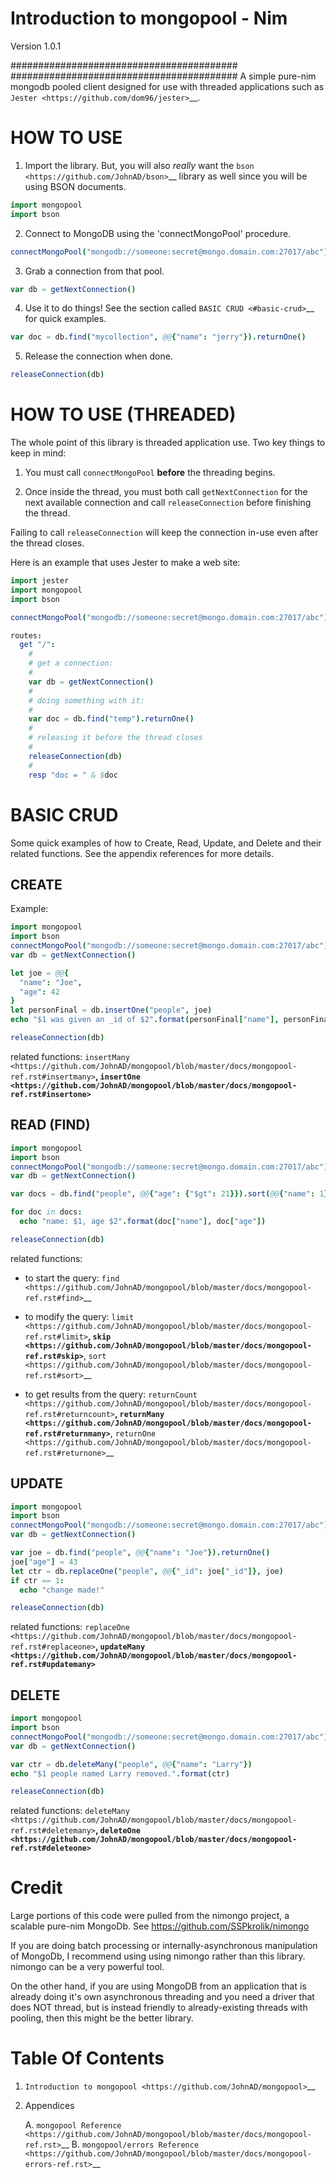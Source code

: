 Introduction to mongopool - Nim
==============================================================================

Version 1.0.1

#########################################
#########################################
A simple pure-nim mongodb pooled client designed for use with threaded
applications such as `Jester <https://github.com/dom96/jester>`__.

HOW TO USE
==========

1. Import the library. But, you will also *really* want the `bson <https://github.com/JohnAD/bson>`__
   library as well since you will be using BSON documents.

```nim
import mongopool
import bson
```

2. Connect to MongoDB using the 'connectMongoPool' procedure.

```nim
connectMongoPool("mongodb://someone:secret@mongo.domain.com:27017/abc")
```

3. Grab a connection from that pool.

```nim
var db = getNextConnection()
```

4. Use it to do things! See the section called `BASIC CRUD <#basic-crud>`__ for quick examples.

```nim
var doc = db.find("mycollection", @@{"name": "jerry"}).returnOne()
```

5. Release the connection when done.

```nim
releaseConnection(db)
```

HOW TO USE (THREADED)
=====================

The whole point of this library is threaded application use. Two key things
to keep in mind:

1. You must call ``connectMongoPool`` **before** the threading begins.

2. Once inside the thread, you must both call ``getNextConnection`` for the
   next available connection and call ``releaseConnection`` before finishing
   the thread.

Failing to call ``releaseConnection`` will keep the connection in-use even
after the thread closes.

Here is an example that uses Jester to make a web site:

```nim
import jester
import mongopool
import bson

connectMongoPool("mongodb://someone:secret@mongo.domain.com:27017/abc")

routes:
  get "/":
    #
    # get a connection:
    #
    var db = getNextConnection()
    #
    # doing something with it:
    #
    var doc = db.find("temp").returnOne()
    #
    # releasing it before the thread closes
    #
    releaseConnection(db)
    #
    resp "doc = " & $doc
```

BASIC CRUD
==========

Some quick examples of how to Create, Read, Update, and Delete and their
related functions. See the appendix references for more details.

CREATE
------

Example:

```nim
import mongopool
import bson
connectMongoPool("mongodb://someone:secret@mongo.domain.com:27017/abc")
var db = getNextConnection()

let joe = @@{
  "name": "Joe",
  "age": 42
}
let personFinal = db.insertOne("people", joe)
echo "$1 was given an _id of $2".format(personFinal["name"], personFinal["_id"])

releaseConnection(db)
```

related functions:
`insertMany <https://github.com/JohnAD/mongopool/blob/master/docs/mongopool-ref.rst#insertmany>`__,
`insertOne <https://github.com/JohnAD/mongopool/blob/master/docs/mongopool-ref.rst#insertone>`__

READ (FIND)
-----------

```nim
import mongopool
import bson
connectMongoPool("mongodb://someone:secret@mongo.domain.com:27017/abc")
var db = getNextConnection()

var docs = db.find("people", @@{"age": {"$gt": 21}}).sort(@@{"name": 1}).limit(10).returnMany()

for doc in docs:
  echo "name: $1, age $2".format(doc["name"], doc["age"])

releaseConnection(db)
```

related functions:

* to start the query: `find <https://github.com/JohnAD/mongopool/blob/master/docs/mongopool-ref.rst#find>`__

* to modify the query:
  `limit <https://github.com/JohnAD/mongopool/blob/master/docs/mongopool-ref.rst#limit>`__,
  `skip <https://github.com/JohnAD/mongopool/blob/master/docs/mongopool-ref.rst#skip>`__,
  `sort <https://github.com/JohnAD/mongopool/blob/master/docs/mongopool-ref.rst#sort>`__

* to get results from the query:
  `returnCount <https://github.com/JohnAD/mongopool/blob/master/docs/mongopool-ref.rst#returncount>`__,
  `returnMany <https://github.com/JohnAD/mongopool/blob/master/docs/mongopool-ref.rst#returnmany>`__,
  `returnOne <https://github.com/JohnAD/mongopool/blob/master/docs/mongopool-ref.rst#returnone>`__

UPDATE
------

```nim
import mongopool
import bson
connectMongoPool("mongodb://someone:secret@mongo.domain.com:27017/abc")
var db = getNextConnection()

var joe = db.find("people", @@{"name": "Joe"}).returnOne()
joe["age"] = 43
let ctr = db.replaceOne("people", @@{"_id": joe["_id"]}, joe)
if ctr == 1:
  echo "change made!"

releaseConnection(db)
```

related functions:
`replaceOne <https://github.com/JohnAD/mongopool/blob/master/docs/mongopool-ref.rst#replaceone>`__,
`updateMany <https://github.com/JohnAD/mongopool/blob/master/docs/mongopool-ref.rst#updatemany>`__

DELETE
------

```nim
import mongopool
import bson
connectMongoPool("mongodb://someone:secret@mongo.domain.com:27017/abc")
var db = getNextConnection()

var ctr = db.deleteMany("people", @@{"name": "Larry"})
echo "$1 people named Larry removed.".format(ctr)

releaseConnection(db)
```

related functions:
`deleteMany <https://github.com/JohnAD/mongopool/blob/master/docs/mongopool-ref.rst#deletemany>`__,
`deleteOne <https://github.com/JohnAD/mongopool/blob/master/docs/mongopool-ref.rst#deleteone>`__

Credit
======

Large portions of this code were pulled from the nimongo project, a scalable
pure-nim MongoDb. See https://github.com/SSPkrolik/nimongo

If you are doing batch processing or internally-asynchronous manipulation of
MongoDb, I recommend using using nimongo rather than this library. nimongo can
be a very powerful tool.

On the other hand, if you are using MongoDB from an application that is
already doing it's own asynchronous threading and you need a driver that does
NOT thread, but is instead friendly to already-existing threads with pooling,
then this might be the better library.

Table Of Contents
=================

1. `Introduction to mongopool <https://github.com/JohnAD/mongopool>`__

2. Appendices
   
    A. `mongopool Reference <https://github.com/JohnAD/mongopool/blob/master/docs/mongopool-ref.rst>`__
    B. `mongopool/errors Reference <https://github.com/JohnAD/mongopool/blob/master/docs/mongopool-errors-ref.rst>`__

